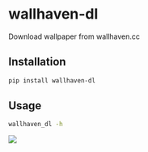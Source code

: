 # wallhaven-dl

Download wallpaper from wallhaven.cc

## Installation

```bash
pip install wallhaven-dl
```

## Usage

```bash
wallhaven_dl -h
```

![](https://s1.vika.cn/space/2022/10/07/52c247f16fa54cf0819ca889feab0562)
